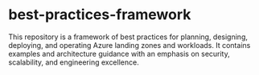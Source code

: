 # best-practices-framework
This repository is a framework of best practices for planning, designing, deploying, and operating Azure landing zones and workloads. It contains examples and architecture guidance with an emphasis on security, scalability, and engineering excellence.
